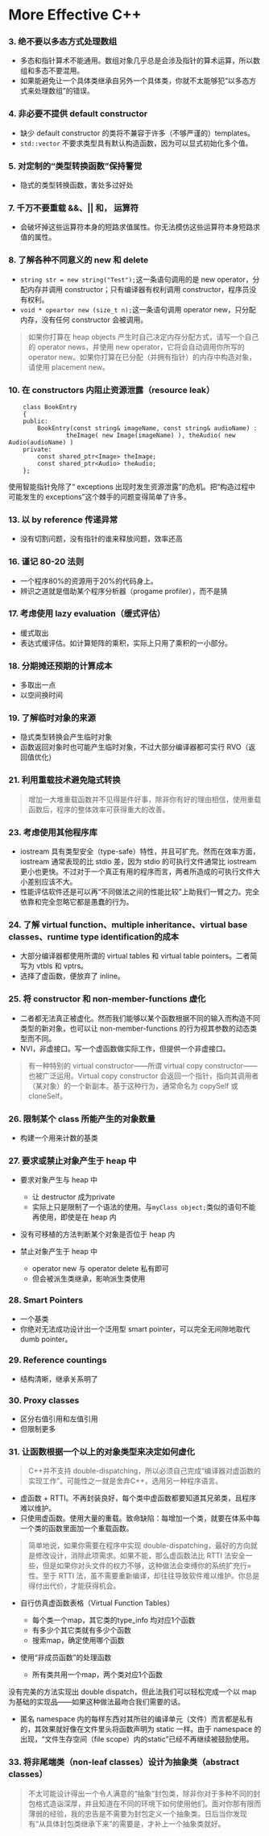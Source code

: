 # More Effective C++
### 3. 绝不要以多态方式处理数组
- 多态和指针算术不能通用。数组对象几乎总是会涉及指针的算术运算，所以数组和多态不要混用。  
- 如果能避免让一个具体类继承自另外一个具体类，你就不太能够犯“以多态方式来处理数组”的错误。

### 4. 非必要不提供 default constructor
- 缺少 default constructor 的类将不兼容于许多（不够严谨的）templates。  
- `std::vector` 不要求类型具有默认构造函数，因为可以显式初始化多个值。

### 5. 对定制的“类型转换函数”保持警觉
- 隐式的类型转换函数，害处多过好处

### 7. 千万不要重载 &&、|| 和， 运算符
- 会破坏掉这些运算符本身的短路求值属性。你无法模仿这些运算符本身短路求值的属性。

### 8. 了解各种不同意义的 new 和 delete
- `string str = new string("Test");`这一条语句调用的是 new operator，分配内存并调用 constructor；只有编译器有权利调用 constructor，程序员没有权利。  
- `void * opeartor new (size_t n);`这一条语句调用 operator new，只分配内存，没有任何 constructor 会被调用。   

>如果你打算在 heap objects 产生时自己决定内存分配方式，请写一个自己的 operator news，并使用 new operator，它将会自动调用你所写的 operator new。如果你打算在已分配（并拥有指针）的内存中构造对象，请使用 placement new。

### 10. 在 constructors 内阻止资源泄露（resource leak）

		class BookEntry
        {
        public:
        	BookEntry(const string& imageName, const string& audioName) : 
            		theImage( new Image(imageName) ), theAudio( new Audio(audioName) )
        private:
        	const shared_ptr<Image> theImage;
            const shared_ptr<Audio> theAudio;
        };
        
使用智能指针免除了“ exceptions 出现时发生资源泄露”的危机。把“构造过程中可能发生的 exceptions”这个棘手的问题变得简单了许多。

### 13. 以 by reference 传递异常
- 没有切割问题，没有指针的谁来释放问题，效率还高

### 16. 谨记 80-20 法则
- 一个程序80%的资源用于20%的代码身上。
- 辨识之道就是借助某个程序分析器（progame profiler），而不是猜

### 17. 考虑使用 lazy evaluation（缓式评估）
- 缓式取出
- 表达式缓评估。如计算矩阵的乘积，实际上只用了乘积的一小部分。

### 18. 分期摊还预期的计算成本
- 多取出一点
- 以空间换时间

### 19. 了解临时对象的来源
- 隐式类型转换会产生临时对象
- 函数返回对象时也可能产生临时对象，不过大部分编译器都可实行 RVO（返回值优化）

### 21. 利用重载技术避免隐式转换
>增加一大堆重载函数并不见得是件好事，除非你有好的理由相信，使用重载函数后，程序的整体效率可获得重大的改善。

### 23. 考虑使用其他程序库
- iostream 具有类型安全（type-safe）特性，并且可扩充。然而在效率方面，iostream 通常表现的比 stdio 差，因为 stdio 的可执行文件通常比 iostream 更小也更快。不过对于一个真正有用的程序而言，两者所造成的可执行文件大小差别应该不大。
- 性能评估软件还是可以再“不同做法之间的性能比较”上助我们一臂之力。完全依靠和完全忽略它都是愚蠢的行为。

### 24. 了解 virtual function、multiple inheritance、virtual base classes、runtime type identification的成本
- 大部分编译器都使用所谓的 virtual tables 和 virtual table pointers。二者简写为 vtbls 和 vptrs。
- 选择了虚函数，便放弃了 inline。

### 25. 将 constructor 和 non-member-functions 虚化
- 二者都无法真正被虚化。然而我们能够以某个函数根据不同的输入而构造不同类型的新对象，也可以让 non-member-functions 的行为视其参数的动态类型而不同。
- NVI，非虚接口。写一个虚函数做实际工作，但提供一个非虚接口。

>有一种特别的 virtual constructor——所谓 virtual copy constructor——也被广泛运用。Virtual copy constructor 会返回一个指针，指向其调用者（某对象）的一个新副本。基于这种行为，通常命名为 copySelf 或 cloneSelf。

### 26. 限制某个 class 所能产生的对象数量
- 构建一个用来计数的基类

### 27. 要求或禁止对象产生于 heap 中
- 要求对象产生与 heap 中
	- 让 destructor 成为private
	- 实际上只是限制了一个语法的使用。与`myClass object;`类似的语句不能再使用，即使是在 heap 内

- 没有可移植的方法判断某个对象是否位于 heap 内
- 禁止对象产生于 heap 中
	- operator new 与 operator delete 私有即可
	- 但会被派生类继承，影响派生类使用

### 28. Smart Pointers
- 一个基类
- 你绝对无法成功设计出一个泛用型 smart pointer，可以完全无间隙地取代 dumb pointer。

### 29. Reference countings
- 结构清晰，继承关系明了

### 30. Proxy classes
- 区分右值引用和左值引用
- 但限制更多

### 31. 让函数根据一个以上的对象类型来决定如何虚化
>C++并不支持 double-dispatching，所以必须自己完成“编译器对虚函数的实现工作”。可能性之一就是舍弃C++，选用另一种程序语言。

- 虚函数 + RTTI。不再封装良好，每个类中虚函数都要知道其兄弟类，且程序难以维护。
- 只使用虚函数。使用大量的重载。致命缺陷：每增加一个类，就要在体系中每一个类的函数里面加一个重载函数。

>简单地说，如果你需要在程序中实现 double-dispatching，最好的方向就是修改设计，消除此项需求。如果不能，那么虚函数法比 RTTI 法安全一些，但是如果你对头文件的权力不够，这种做法会束缚你的系统扩充行=性。至于 RTTI 法，虽不需要重新编译，却往往导致软件难以维护。你总是得付出代价，才能获得机会。

- 自行仿真虚函数表格（Virtual Function Tables）
	- 每个类一个map，其它类的type\_info 均对应1个函数
	- 有多少个其它类就有多少个函数
	- 搜索map，确定使用哪个函数

- 使用“非成员函数”的处理函数
	- 所有类共用一个map，两个类对应1个函数

没有完美的方法实现出 double dispatch，但此法我们可以轻松完成一个以 map 为基础的实现品——如果这种做法最吻合我们需要的话。

- 匿名 namespace 内的每样东西对其所驻的编译单元（文件）而言都是私有的，其效果就好像在文件里头将函数声明为 static 一样。由于 namespace 的出现，“文件生存空间（file scope）内的static”已经不再继续被鼓励使用。

### 33. 将非尾端类（non-leaf classes）设计为抽象类（abstract classes）
>不太可能设计得出一个令人满意的“抽象”封包类，除非你对于多种不同的封包格式造诣深厚，并且知道在不同的环境下如何使用他们。面对你那有限而薄弱的经验，我的忠告是不需要为封包定义一个抽象类。日后当你发现有“从具体封包类继承下来”的需要是，才补上一个抽象类就好。
